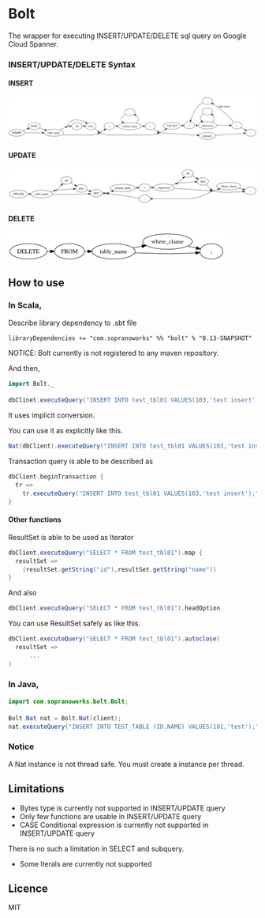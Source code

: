 # Bolt

The wrapper for executing INSERT/UPDATE/DELETE sql query on Google Cloud Spanner.

### INSERT/UPDATE/DELETE Syntax

#### INSERT
![INSERT](images/insert.png)

#### UPDATE
![INSERT](images/update.png)

#### DELETE
![INSERT](images/delete.png)

## How to use

### In Scala,

Describe library dependency to .sbt file

```
libraryDependencies += "com.sopranoworks" %% "bolt" % "0.13-SNAPSHOT"
```
NOTICE: Bolt currently is not registered to any maven repository.

And then,

```scala
import Bolt._

dbClinet.executeQuery("INSERT INTO test_tbl01 VALUES(103,'test insert');")
```

It uses implicit conversion.

You can use it as explicitly like this.

```scala
Nat(dbClient).executeQuery("INSERT INTO test_tbl01 VALUES(103,'test insert');")

```

Transaction query is able to be described as

```scala
dbClient.beginTransaction {
  tr =>
    tr.executeQuery("INSERT INTO test_tbl01 VALUES(103,'test insert');")
}
```


#### Other functions

ResultSet is able to be used as Iterator

```scala
dbClient.executeQuery("SELECT * FROM test_tbl01").map {
  resultSet =>
    (resultSet.getString("id"),resultSet.getString("name"))
}
```

And also

```scala
dbClient.executeQuery("SELECT * FROM test_tbl01").headOption
```

You can use ResultSet safely as like this.

```scala
dbClient.executeQuery("SELECT * FROM test_tbl01").autoclose(
  resultSet =>
      ...
)
```


### In Java,

```java
import com.sopranoworks.bolt.Bolt;

Bolt.Nat nat = Bolt.Nat(client);
nat.executeQuery("INSERT INTO TEST_TABLE (ID,NAME) VALUES(101,'test');");
```

### Notice

A Nat instance is not thread safe.
You must create a instance per thread.


## Limitations

* Bytes type is currently not supported in INSERT/UPDATE query 
* Only few functions are usable in INSERT/UPDATE query
* CASE Conditional expression is currently not supported in INSERT/UPDATE query

There is no such a limitation in SELECT and subquery.

* Some lterals are currently not supported 

## Licence

MIT